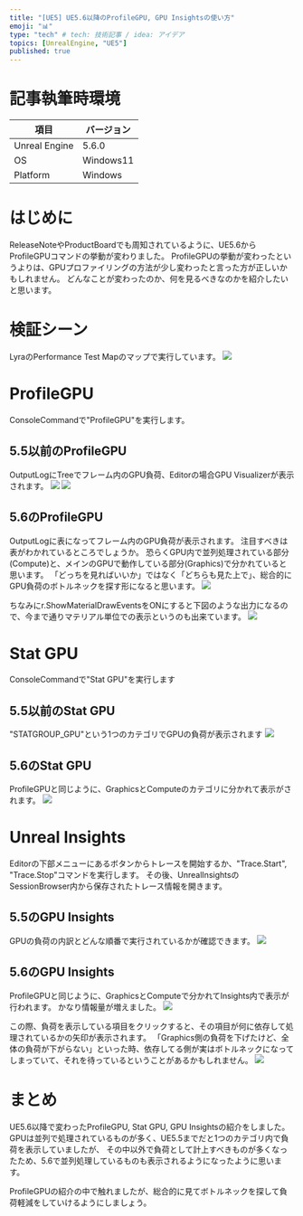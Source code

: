 ```yaml
---
title: "[UE5] UE5.6以降のProfileGPU, GPU Insightsの使い方"
emoji: "📊"
type: "tech" # tech: 技術記事 / idea: アイデア
topics: [UnrealEngine, "UE5"]
published: true
---
```


# 記事執筆時環境
| 項目              | バージョン       |
|-------------------|------------------|
| Unreal Engine     | 5.6.0            |
| OS           | Windows11   |
| Platform | Windows |

# はじめに
ReleaseNoteやProductBoardでも周知されているように、UE5.6からProfileGPUコマンドの挙動が変わりました。
ProfileGPUの挙動が変わったというよりは、GPUプロファイリングの方法が少し変わったと言った方が正しいかもしれません。
どんなことが変わったのか、何を見るべきなのかを紹介したいと思います。

# 検証シーン
LyraのPerformance Test Mapのマップで実行しています。
![](https://storage.googleapis.com/zenn-user-upload/f4ea6636b513-20250628.png)

# ProfileGPU
ConsoleCommandで"ProfileGPU"を実行します。

## 5.5以前のProfileGPU
OutputLogにTreeでフレーム内のGPU負荷、Editorの場合GPU Visualizerが表示されます。
![](https://storage.googleapis.com/zenn-user-upload/be68442ea0e2-20250628.png)
![](https://storage.googleapis.com/zenn-user-upload/b717a09f3059-20250628.png)

## 5.6のProfileGPU
OutputLogに表になってフレーム内のGPU負荷が表示されます。
注目すべきは表がわかれているところでしょうか。
恐らくGPU内で並列処理されている部分(Compute)と、メインのGPUで動作している部分(Graphics)で分かれていると思います。
「どっちを見ればいいか」ではなく「どちらも見た上で」、総合的にGPU負荷のボトルネックを探す形になると思います。
![](https://storage.googleapis.com/zenn-user-upload/0e88e337f3d8-20250628.png)

ちなみにr.ShowMaterialDrawEventsをONにすると下図のような出力になるので、今まで通りマテリアル単位での表示というのも出来ています。
![](https://storage.googleapis.com/zenn-user-upload/29c32334e49f-20250628.png)

# Stat GPU
ConsoleCommandで"Stat GPU"を実行します

## 5.5以前のStat GPU
"STATGROUP_GPU"という1つのカテゴリでGPUの負荷が表示されます
![](https://storage.googleapis.com/zenn-user-upload/ec7d7e8086fc-20250628.png)

## 5.6のStat GPU
ProfileGPUと同じように、GraphicsとComputeのカテゴリに分かれて表示がされます。
![](https://storage.googleapis.com/zenn-user-upload/3aa675d93f4e-20250628.png)


# Unreal Insights
Editorの下部メニューにあるボタンからトレースを開始するか、"Trace.Start", "Trace.Stop"コマンドを実行します。
その後、UnrealInsightsのSessionBrowser内から保存されたトレース情報を開きます。

## 5.5のGPU Insights
GPUの負荷の内訳とどんな順番で実行されているかが確認できます。
![](https://storage.googleapis.com/zenn-user-upload/8869dee87cf5-20250628.png)

## 5.6のGPU Insights
ProfileGPUと同じように、GraphicsとComputeで分かれてInsights内で表示が行われます。
かなり情報量が増えました。
![](https://storage.googleapis.com/zenn-user-upload/3fcbd0546720-20250628.png)

この際、負荷を表示している項目をクリックすると、その項目が何に依存して処理されているかの矢印が表示されます。
「Graphics側の負荷を下げたけど、全体の負荷が下がらない」といった時、依存してる側が実はボトルネックになってしまっていて、それを待っているということがあるかもしれません。
![](https://storage.googleapis.com/zenn-user-upload/5d7aa674124b-20250628.png)

# まとめ
UE5.6以降で変わったProfileGPU, Stat GPU, GPU Insightsの紹介をしました。
GPUは並列で処理されているものが多く、UE5.5までだと1つのカテゴリ内で負荷を表示していましたが、
その中以外で負荷として計上すべきものが多くなったため、5.6で並列処理しているものも表示されるようになったように思います。

ProfileGPUの紹介の中で触れましたが、総合的に見てボトルネックを探して負荷軽減をしていけるようにしましょう。

